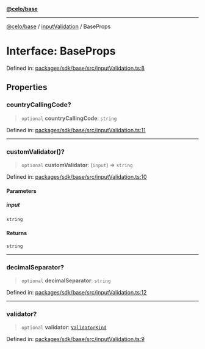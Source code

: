 [**@celo/base**](../../README.md)

***

[@celo/base](../../README.md) / [inputValidation](../README.md) / BaseProps

# Interface: BaseProps

Defined in: [packages/sdk/base/src/inputValidation.ts:8](https://github.com/celo-org/developer-tooling/blob/master/packages/sdk/base/src/inputValidation.ts#L8)

## Properties

### countryCallingCode?

> `optional` **countryCallingCode**: `string`

Defined in: [packages/sdk/base/src/inputValidation.ts:11](https://github.com/celo-org/developer-tooling/blob/master/packages/sdk/base/src/inputValidation.ts#L11)

***

### customValidator()?

> `optional` **customValidator**: (`input`) => `string`

Defined in: [packages/sdk/base/src/inputValidation.ts:10](https://github.com/celo-org/developer-tooling/blob/master/packages/sdk/base/src/inputValidation.ts#L10)

#### Parameters

##### input

`string`

#### Returns

`string`

***

### decimalSeparator?

> `optional` **decimalSeparator**: `string`

Defined in: [packages/sdk/base/src/inputValidation.ts:12](https://github.com/celo-org/developer-tooling/blob/master/packages/sdk/base/src/inputValidation.ts#L12)

***

### validator?

> `optional` **validator**: [`ValidatorKind`](../enumerations/ValidatorKind.md)

Defined in: [packages/sdk/base/src/inputValidation.ts:9](https://github.com/celo-org/developer-tooling/blob/master/packages/sdk/base/src/inputValidation.ts#L9)
